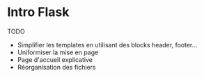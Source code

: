 # Intro Flask

TODO
- Simplifier les templates en utilisant des blocks header, footer...
- Uniformiser la mise en page
- Page d'accueil explicative
- Réorganisation des fichiers